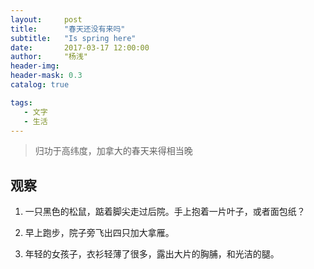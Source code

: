 ```yaml
---
layout:     post
title:      "春天还没有来吗"
subtitle:   "Is spring here"
date:       2017-03-17 12:00:00
author:     "杨浅"
header-img: 
header-mask: 0.3
catalog: true

tags:
   - 文字
   - 生活
---
```

>归功于高纬度，加拿大的春天来得相当晚

## 观察

 1. 一只黑色的松鼠，踮着脚尖走过后院。手上抱着一片叶子，或者面包纸？
 
 2. 早上跑步，院子旁飞出四只加大拿雁。
 
 3. 年轻的女孩子，衣衫轻薄了很多，露出大片的胸脯，和光洁的腿。
